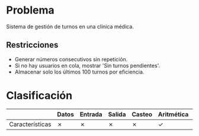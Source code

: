 # Problema

Sistema de gestión de turnos en una clínica médica.

## Restricciones

- Generar números consecutivos sin repetición.
- Si no hay usuarios en cola, mostrar 'Sin turnos pendientes'.
- Almacenar solo los últimos 100 turnos por eficiencia.

# Clasificación
|  | Datos | Entrada | Salida | Casteo | Aritmética | Relacionales | Lógicos | Condicionales | Ciclo | Matrices | Funciones |
|----------|-------|---------|--------|--------|------------|--------------|---------|---------------|-------|----------|-------------|
| Características | ✗ | ✗ | ✗ | ✗ | ✓ | ✗ | ✗ | ✗ | ✓ | ✗ | ✗ |
